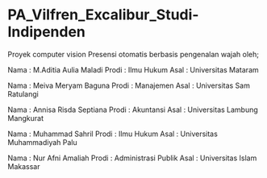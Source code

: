 # PA_Vilfren_Excalibur_Studi-Indipenden
Proyek computer vision Presensi otomatis berbasis pengenalan wajah oleh;

Nama  : M.Aditia Aulia Maladi
Prodi : Ilmu Hukum
Asal  : Universitas Mataram

Nama  : Meiva Meryam Baguna
Prodi : Manajemen
Asal  : Universitas Sam Ratulangi

Nama 	: Annisa Risda Septiana
Prodi : Akuntansi
Asal  : Universitas Lambung Mangkurat

Nama  : Muhammad Sahril
Prodi : Ilmu Hukum
Asal  : Universitas Muhammadiyah Palu

Nama  : Nur Afni Amaliah
Prodi : Administrasi Publik
Asal  : Universitas Islam Makassar


